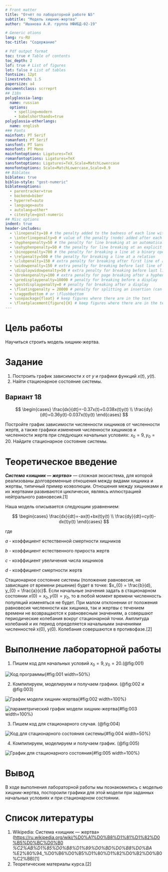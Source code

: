 ```yaml
---
# Front matter
title: "Отчёт по лабораторной работе №5"
subtitle: "Модель хищник-жертва"
author: "Ишанова А.И. группа НФИБД-02-19"

# Generic otions
lang: ru-RU
toc-title: "Содержание"

# Pdf output format
toc: true # Table of contents
toc_depth: 2
lof: true # List of figures
lot: false # List of tables
fontsize: 12pt
linestretch: 1.5
papersize: a4
documentclass: scrreprt
## I18n
polyglossia-lang:
  name: russian
  options:
	- spelling=modern
	- babelshorthands=true
polyglossia-otherlangs:
  name: english
### Fonts
mainfont: PT Serif
romanfont: PT Serif
sansfont: PT Sans
monofont: PT Mono
mainfontoptions: Ligatures=TeX
romanfontoptions: Ligatures=TeX
sansfontoptions: Ligatures=TeX,Scale=MatchLowercase
monofontoptions: Scale=MatchLowercase,Scale=0.9
## Biblatex
biblatex: true
biblio-style: "gost-numeric"
biblatexoptions:
  - parentracker=true
  - backend=biber
  - hyperref=auto
  - language=auto
  - autolang=other*
  - citestyle=gost-numeric
## Misc options
indent: true
header-includes:
  - \linepenalty=10 # the penalty added to the badness of each line within a paragraph (no associated penalty node) Increasing the value makes tex try to have fewer lines in the paragraph.
  - \interlinepenalty=0 # value of the penalty (node) added after each line of a paragraph.
  - \hyphenpenalty=50 # the penalty for line breaking at an automatically inserted hyphen
  - \exhyphenpenalty=50 # the penalty for line breaking at an explicit hyphen
  - \binoppenalty=700 # the penalty for breaking a line at a binary operator
  - \relpenalty=500 # the penalty for breaking a line at a relation
  - \clubpenalty=150 # extra penalty for breaking after first line of a paragraph
  - \widowpenalty=150 # extra penalty for breaking before last line of a paragraph
  - \displaywidowpenalty=50 # extra penalty for breaking before last line before a display math
  - \brokenpenalty=100 # extra penalty for page breaking after a hyphenated line
  - \predisplaypenalty=10000 # penalty for breaking before a display
  - \postdisplaypenalty=0 # penalty for breaking after a display
  - \floatingpenalty = 20000 # penalty for splitting an insertion (can only be split footnote in standard LaTeX)
  - \raggedbottom # or \flushbottom
  - \usepackage{float} # keep figures where there are in the text
  - \floatplacement{figure}{H} # keep figures where there are in the text
---
```


# Цель работы

Научиться строить модель хищник-жертва.

# Задание

1. Построить график зависимости $x$ от $y$ и графики функций $x(t)$, $y(t)$.
2. Найти стационарное состояние системы.

## Вариант 18

$$
\begin{cases}
\frac{dx}{dt}=-0.37x(t)+0.038x(t)y(t) \\
\frac{dy}{dt}=0.36y(t)-0.037x(t)y(t)
\end{cases}
$$

Постройте график зависимости численности хищников от численности жертв, а также графики изменения численности хищников и численности жертв при следующих начальных условиях: $x_{0}=9, y_{0}=20$. Найдите стационарное состояние системы.

# Теоретическое введение

***Система «хищник — жертва»***
— сложная экосистема, для которой реализованы долговременные отношения между видами хищника и жертвы, типичный пример коэволюции. Отношения между хищниками и их жертвами развиваются циклически, являясь иллюстрацией нейтрального равновесия.[1]

Наша модель описывается следующим уравнением:

$$
\begin{cases}
\frac{dx}{dt}=-ax(t)+bx(t)y(t) \\
\frac{dy}{dt}=cy(t)-dx(t)y(t)
\end{cases}
$$

где

$a$ - коэффициент естественной смертности хищников

$b$ - коэффициент естественного прироста жертв

$c$ - коэффициент увеличения числа хищников

$d$ - коэффициент смертности жертв

Стационарное состояние системы (положение равновесия, не зависящее от времени решение) будет в точке: $x_{0} = \frac{b}{d}, y_{0} = \frac{a}{c}$. Если начальные значения задать в стационарном состоянии $x(0)=x_{0}, y(0)=y_{0}$, то в любой момент времени численность популяций изменяться не будет. При малом отклонении от положения равновесия численности как хищника, так и жертвы с течением времени не возвращаются к равновесным значениям, а совершают периодические колебания вокруг стационарной точки. Амплитуда колебаний и их период определяется начальными значениями численностей x(0), y(0). Колебания совершаются в противофазе.[2]

# Выполнение лабораторной работы

1. Пишем код для начальных условий $x_{0}=9, y_{0}=20$.(@fig:001)

![Код программы](1.png){#fig:001 width=50%}

2. Компилируем, моделируем и получаем графики. (@fig:002 и @fig:003)

![График модели хищник-жертва](2.png){#fig:002 width=100%}

![параметрический график модели хищник-жертва](3.png){#fig:003 width=100%}

3. Пишем код для стационарного случая. (@fig:004)

![Код для стационарного состояния системы](4.png){#fig:004 width=50%}

4. Компилируем, моделируем и получаем график. (@fig:005)

![График для стационарного состояния](5.png){#fig:005 width=100%}

# Вывод

В ходе выполнения лабораторной работы мы познакомились с моделью хищник-жертва, постороили графики для этой модели при заданных начальных условиях и при стационарном состоянии.

# Список литературы

1. Wikipedia: Система «хищник — жертва» (https://ru.wikipedia.org/wiki/%D0%A1%D0%B8%D1%81%D1%82%D0%B5%D0%BC%D0%B0
_%C2%AB%D1%85%D0%B8%D1%89%D0%BD%D0%B8%D0%BA_
%E2%80%94_%D0%B6%D0%B5%D1%80%D1%82%D0%B2%D0%B0%C2%BB)[1]
2. Теоретические материалы курса.[2]
